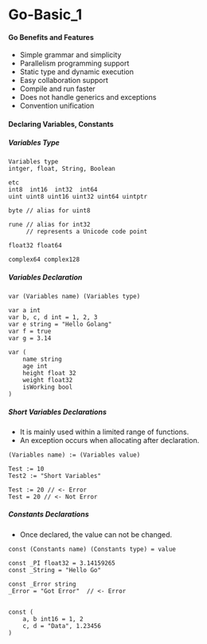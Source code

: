 # Go-Basic_1

#### Go Benefits and Features

* Simple grammar and simplicity
* Parallelism programming support
* Static type and dynamic execution
* Easy collaboration support
* Compile and run faster
* Does not handle generics and exceptions
* Convention unification

#### Declaring Variables, Constants

##### Variables Type
```
Variables type
intger, float, String, Boolean

etc
int8  int16  int32  int64
uint uint8 uint16 uint32 uint64 uintptr

byte // alias for uint8

rune // alias for int32
     // represents a Unicode code point

float32 float64

complex64 complex128
```

##### Variables Declaration
```
var (Variables name) (Variables type)

var a int
var b, c, d int = 1, 2, 3
var e string = "Hello Golang"
var f = true
var g = 3.14

var (
    name string
    age int
    height float 32
    weight float32
    isWorking bool
)
```

##### Short Variables Declarations
* It is mainly used within a limited range of functions.
* An exception occurs when allocating after declaration.
```
(Variables name) := (Variables value)

Test := 10
Test2 := "Short Variables"

Test := 20 // <- Error 
Test = 20 // <- Not Error
```

##### Constants Declarations
* Once declared, the value can not be changed.
```
const (Constants name) (Constants type) = value

const _PI float32 = 3.14159265
const _String = "Hello Go"

const _Error string
_Error = "Got Error"  // <- Error


const (
    a, b int16 = 1, 2
    c, d = "Data", 1.23456
)
```
